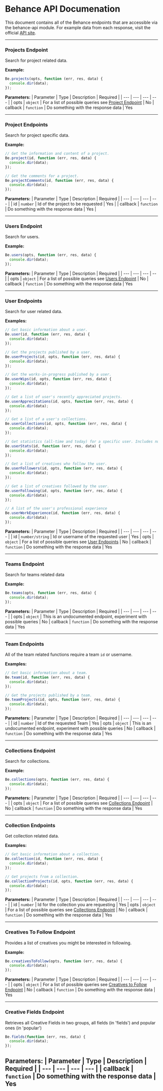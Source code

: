 # Behance API Documenation
This document contains all of the Behance endpoints that are accessible via the behance-api module. For example data from each response, visit the official [API site](https://www.behance.net/dev/api/endpoints/).

---

### Projects Endpoint
Search for project related data.

**Example:**
```javascript
Be.projects(opts, function (err, res, data) {
  console.dir(data);
});
```

**Parameters:**
| Parameter | Type | Description | Required |
| --- | --- | --- | --- |
| opts | `object` | For a list of possible queries see [Project Endpoint](https://www.behance.net/dev/api/endpoints/1) | No
| callback | `function` | Do something with the response data | Yes

---

### Project Endpoints
Search for project specific data.

**Example:**
```javascript
// Get the information and content of a project.  
Be.project(id, function (err, res, data) {
  console.dir(data);
});

// Get the comments for a project.   
Be.projectComments(id, function (err, res, data) {
  console.dir(data);
});
```

**Parameters:**
| Parameter | Type | Description | Required |
| --- | --- | --- | --- |
| id | `number` | Id of the project to be requested | Yes |
| callback | `function` | Do something with the response data | Yes |

---

### Users Endpoint
Search for users.

**Example:**
```javascript
Be.users(opts, function (err, res, data) {
  console.dir(data);
});
```

**Parameters:**
| Parameter | Type | Description | Required |
| --- | --- | --- | -- |
| opts | `object` | For a list of possible queries see [Users Endpoint](https://www.behance.net/dev/api/endpoints/2) | No 
| callback | `function` | Do something with the response data | Yes

---

### User Endpoints
Search for user related data.

**Examples:**
```javascript
// Get basic information about a user.
Be.user(id, function (err, res, data) {
  console.dir(data);
});

// Get the projects published by a user.  
Be.userProjects(id, opts, function (err, res, data) {
  console.dir(data);
});

// Get the works-in-progress published by a user.  
Be.userWips(id, opts, function (err, res, data) {
  console.dir(data);
});

// Get a list of user's recently appreciated projects.  
Be.userApprecitations(id, opts, function (err, res, data) {
  console.dir(data);
});

// Get a list of a user's collections.  
Be.userCollections(id, opts, function (err, res, data) {
  console.dir(data);
});

// Get statistics (all-time and today) for a specific user. Includes number of project views, appreciations, comments, and profile views.
Be.userStats(id, function (err, res, data) {
  console.dir(data);
});

// Get a list of creatives who follow the user.  
Be.userFollowers(id, opts, function (err, res, data) {
  console.dir(data);
});

// Get a list of creatives followed by the user.  
Be.userFollowing(id, opts, function (err, res, data) {
  console.dir(data);
});

// A list of the user's professional experience
Be.userWorkExperience(id, function (err, res, data) {
  console.dir(data);
});
```

**Parameters:**
| Parameter | Type | Description | Required |
| --- | --- | --- | --- |
| id | `number/string` | Id or username of the requested user | Yes
| opts | `object` | For a list of possible queries see [User Endpoints](https://www.behance.net/dev/api/endpoints/2) | No
| callback | `function` | Do something with the response data | Yes

---

### Teams Endpoint
Search for teams related data  

**Example:**
```javascript
Be.teams(opts, function (err, res, data) {
  console.dir(data);
});
```

**Parameters:**
| Parameter | Type | Description | Required |
| --- | --- | --- | --- |
| opts | `object` | This is an undocumented endpoint, experiment with possible queries | No
| callback | `function` | Do something with the response data | Yes

---

### Team Endpoints
All of the team related functions require a team `id` or username.

**Examples:**
```javascript
// Get basic information about a team.
Be.team(id, function (err, res, data) {
  console.dir(data);
});

// Get the projects published by a team.  
Be.teamProjects(id, opts, function (err, res, data) {
  console.dir(data);
});
```

**Parameters:**
| Parameter | Type | Description | Required |
| --- | --- | --- | --- |
| id | `number` | Id of the requested Team | Yes
| opts | `object` | This is an undocumented endpoint, experiment with possible queries | No
| callback | `function` | Do something with the response data | Yes 

---

### Collections Endpoint
Search for collections.  

**Example:**
```javascript
Be.collections(opts, function (err, res, data) {
  console.dir(data);
});
```

**Parameters:**
| Parameter | Type | Description | Required |
| --- | --- | --- | --- |
| opts | `object` | For a list of possible queries see [Collections Endpoint](https://www.behance.net/dev/api/endpoints/5) | No
| callback | `function` | Do something with the response data | Yes

---

### Collection Endpoints
Get collection related data.

**Examples:**
```javascript
// Get basic information about a collection.
Be.collection(id, function (err, res, data) {
  console.dir(data);
});

// Get projects from a collection.  
Be.collectionProjects(id, opts, function (err, res, data) {
  console.dir(data);
});
```

**Parameters:**
| Parameter | Type | Description | Required |
| --- | --- | --- | --- |
| id | `number` | Id for the collection you are requesting | Yes
| opts | `object` | For a list of possible queries see [Collections Endpoint](https://www.behance.net/dev/api/endpoints/5) | No
| callback | `function` | Do something with the response data | Yes

---

### Creatives To Follow Endpoint
Provides a list of creatives you might be interested in following.  

**Example:**
```javascript
Be.creativesToFollow(opts, function (err, res, data) {
  console.dir(data);
});
```

**Parameters:**
| Parameter | Type | Description | Required |
| --- | --- | --- | --- |
| opts | `object` | For a list of possible queries see [Creatives to Follow Endpoint](https://www.behance.net/dev/api/endpoints/9) | No
| callback | `function` | Do something with the response data | Yes

---

### Creative Fields Endpoint
Retrieves all Creative Fields in two groups, all fields (in 'fields') and popular ones (in 'popular')

```javascript
Be.fields(function (err, res, data) {
  console.dir(data);
});
```

**Parameters:**
| Parameter | Type | Description | Required |
| --- | --- | --- | --- |
| callback | `function` | Do something with the response data | Yes
---